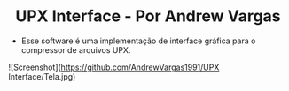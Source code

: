 <h1 align="center">UPX Interface - Por Andrew Vargas</h1>

- Esse software é uma implementação de interface gráfica para o compressor de arquivos UPX.

![Screenshot](https://github.com/AndrewVargas1991/UPX Interface/Tela.jpg)